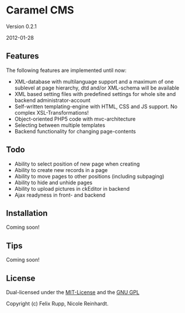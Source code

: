 Caramel CMS
=============
Version 0.2.1

2012-01-28


Features
-------

The following features are implemented until now:

* XML-database with multilanguage support and a maximum of one sublevel at page hierarchy, dtd and/or XML-schema will be available
* XML based setting files with predefined settings for whole site and backend administrator-account
* Self-written templating-engine with HTML, CSS and JS support. No complex XSL-Transformations!
* Object-oriented PHP5 code with mvc-architecture
* Selecting between multiple templates
* Backend functionality for changing page-contents


Todo
----

* Ability to select position of new page when creating
* Ability to create new records in a page 
* Ability to move pages to other positions (including subpaging)
* Ability to hide and unhide pages
* Ability to upload pictures in ckEditor in backend
* Ajax readyness in front- and backend


Installation
-----------

Coming soon!


Tips
-----

Coming soon!


License
-------

Dual-licensed under the [MIT-License](http://www.opensource.org/licenses/mit-license.php) and the [GNU GPL](http://www.gnu.org/licenses/gpl.html)

Copyright (c) Felix Rupp, Nicole Reinhardt.
